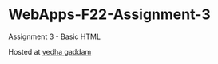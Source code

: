 # WebApps-F22-Assignment-3
Assignment 3 - Basic HTML

Hosted at
[vedha gaddam](https://44-563-web-apps-f22.github.io/44563-webapps-assignment-3-Vedhasri-49/)
